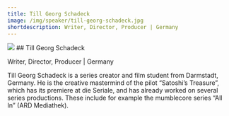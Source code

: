 ```yaml
---
title: Till Georg Schadeck
image: /img/speaker/till-georg-schadeck.jpg
shortdescription: Writer, Director, Producer | Germany 
---
```

<img src="/img/speaker/till-georg-schadeck.jpg">
## Till Georg Schadeck

Writer, Director, Producer | Germany 

Till Georg Schadeck is a series creator and film student from Darmstadt, Germany. He is the creative mastermind of the pilot “Satoshi’s Treasure”, which has its premiere at die Seriale, and has already worked on several series productions. These include for example the mumblecore series “All In” (ARD Mediathek). 